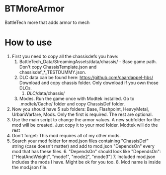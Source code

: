 # BTMoreArmor
BattleTech more that adds armor to mech

# How to use
1. First you need to copy all the chassisdefs you have:
   1. BattleTech_Data/StreamingAssets/data/chassis/ - Base game path. Don't copy ChassisTemplate.json and chassisdef_*_TESTDUMMY.json.
   2. DLC data can be found here: https://github.com/caardappel-hbs/ Download and copy chassis folder. Only download if you own those DLCs.
      1. *DLC*/data/chassis/
   3. Modes. Run the game once with Modtek installed. Go to .modtek/Cache/ folder and copy ChassisDef folder.
2. Now you should have 5 sub folders: Base, Flashpoint, HeavyMetal, UrbanWarfare, Mods. Only the first is required. The rest are optional.
3. Use the main script to change the armor values. A new subfolder for the mod will be created. Just copy it to your mod folder. Modtek will do the rest
4. Don't forget: This mod requires all of my other mods. 
5. Search your mod folder for mod.json files containing "ChassisDef" string (case doesn't matter) and add to mod.json "DependsOn" every mod that has these files.
   6. "DependsOn" should look like "DependsOn": ["HeatAndWeight", "mode1", "mode2", "mode3"]
   7. Included mod.json includes the mods I have. Might be ok for you too.
   8. Mod name is inside the mod.json file. 